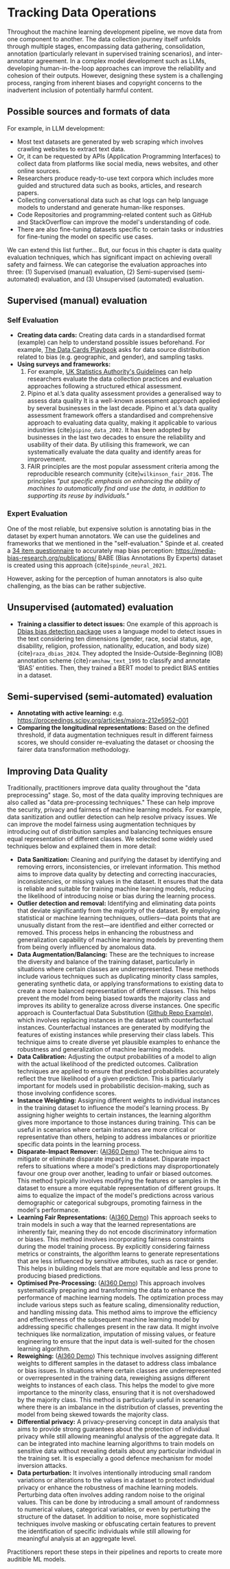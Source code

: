 # Tracking Data Operations

Throughout the machine learning development pipeline, we move data from one component to another. The data collection journey itself unfolds through multiple stages, encompassing data gathering, consolidation, annotation (particularly relevant in supervised training scenarios), and inter-annotator agreement. In a complex model development such as LLMs, developing human-in-the-loop approaches can improve the reliability and cohesion of their outputs. However, designing these system is a challenging process, ranging from inherent biases and copyright concerns to the inadvertent inclusion of potentially harmful content.


## Possible sources and formats of data

For example, in LLM development:

- Most text datasets are generated by web scraping which involves crawling websites to extract text data.
- Or, it can be requested by APIs (Application Programming Interfaces) to collect data from platforms like social media, news websites, and other online sources.
- Researchers produce ready-to-use text corpora which includes more guided and structured data such as books, articles, and research papers.
- Collecting conversational data such as chat logs can help language models to understand and generate human-like responses.
- Code Repositories and programming-related content such as GitHub and StackOverflow can improve the model's understanding of code.
- There are also fine-tuning datasets specific to certain tasks or industries for fine-tuning the model on specific use cases.

We can extend this list further... But, our focus in this chapter is data quality evaluation techniques, which has significant impact on achieving overall safety and fairness. We can categorise the evaluation approaches into three: (1) Supervised (manual) evaluation, (2) Semi-supervised (semi-automated) evaluation, and (3) Unsupervised (automated) evaluation.

## Supervised (manual) evaluation

### Self Evaluation

- **Creating data cards:** Creating data cards in a standardised format (example) can help to understand possible issues beforehand. For example, [The Data Cards Playbook](https://sites.research.google/datacardsplaybook/) asks for data source distribution related to bias (e.g. geographic, and gender), and sampling tasks.
- **Using surveys and frameworks:** 
  1. For example, [UK Statistics Authority's Guidelines](https://uksa.statisticsauthority.gov.uk/publication/guidelines-on-using-the-ethics-self-assessment-process/pages/1/) can help researchers evaluate the data collection practices and evaluation approaches following a structured ethical assessment. 
  2. Pipino et al.’s data quality assessment provides a generalised way to assess data quality It is a well-known assessment approach applied by several businesses in the last decade.
Pipino et al.’s data quality assessment framework offers a standardised and comprehensive approach to evaluating data quality, making it applicable to various industries {cite}`pipino_data_2002`. It has been adopted by businesses in the last two decades to ensure the reliability and usability of their data. By utilising this framework, we can systematically evaluate the data quality and identify areas for improvement.
  3. FAIR principles are the most popular assessment criteria among the reproducible research community {cite}`wilkinson_fair_2016`. The principles _"put specific emphasis on enhancing the ability of machines to automatically find and use the data, in addition to supporting its reuse by individuals."_

### Expert Evaluation

One of the most reliable, but expensive solution is annotating bias in the dataset by expert human annotators. We can use the guidelines and frameworks that we mentioned in the "self-evaluation." Spinde et al. created a [34 item questionnaire](https://media-bias-research.org/questionnaire-tree/#Head) to accurately map bias perception: <https://media-bias-research.org/publications/> BABE (Bias Annotations By Experts) dataset is created using this approach {cite}`spinde_neural_2021`. 

However, asking for the perception of human annotators is also quite challenging, as the bias can be rather subjective. 

## Unsupervised (automated) evaluation

- **Training a classifier to detect issues:**   One example of this approach is [Dbias bias detection package](https://github.com/dreji18/Fairness-in-AI) uses a language model to detect issues in the text considering ten dimensions (gender, race, social status, age, disability, religion, profession, nationality, education, and body size) {cite}`raza_dbias_2024`. They adopted the Inside-Outside-Beginning (IOB) annotation scheme {cite}`ramshaw_text_1995` to classify and annotate ‘BIAS’ entities. Then, they trained a BERT model to predict BIAS entities in a dataset.

## Semi-supervised (semi-automated) evaluation

- **Annotating with active learning:** e.g. <https://proceedings.scipy.org/articles/majora-212e5952-001> 
- **Comparing the longitudinal representations:** Based on the defined threshold, if data augmentation techniques result in different fairness scores, we should consider re-evaluating the dataset or choosing the fairer data transformation methodology.


## Improving Data Quality

Traditionally, practitioners improve data quality throughout the "data preprocessing" stage. So, most of the data quality improving techniques are also called as "data pre-processing techniques." These can help improve the security, privacy and fairness of machine learning models. For example, data sanitization and outlier detection can help resolve privacy issues. We can improve the model fairness using augmentation techniques by introducing out of distribution samples and balancing techniques ensure equal representation of different classes. We selected some widely used techniques below and explained them in more detail:

-	**Data Sanitization:** Cleaning and purifying the dataset by identifying and removing errors, inconsistencies, or irrelevant information. This method aims to improve data quality by detecting and correcting inaccuracies, inconsistencies, or missing values in the dataset. It ensures that the data is reliable and suitable for training machine learning models, reducing the likelihood of introducing noise or bias during the learning process.
-	**Outlier detection and removal:** Identifying and eliminating data points that deviate significantly from the majority of the dataset. By employing statistical or machine learning techniques, outliers—data points that are unusually distant from the rest—are identified and either corrected or removed. This process helps in enhancing the robustness and generalization capability of machine learning models by preventing them from being overly influenced by anomalous data.
-	**Data Augmentation/Balancing:**  These are the techniques to increase the diversity and balance of the training dataset, particularly in situations where certain classes are underrepresented. These methods include various techniques such as duplicating minority class samples, generating synthetic data, or applying transformations to existing data to create a more balanced representation of different classes. This helps prevent the model from being biased towards the majority class and improves its ability to generalize across diverse instances.
One specific approach is Counterfactual Data Substitution ([Github Repo Example](https://github.com/rowanhm/counterfactual-data-substitution.git)), which involves replacing instances in the dataset with counterfactual instances. Counterfactual instances are generated by modifying the features of existing instances while preserving their class labels. This technique aims to create diverse yet plausible examples to enhance the robustness and generalization of machine learning models.
-	**Data Calibration:** Adjusting the output probabilities of a model to align with the actual likelihood of the predicted outcomes. Calibration techniques are applied to ensure that predicted probabilities accurately reflect the true likelihood of a given prediction. This is particularly important for models used in probabilistic decision-making, such as those involving confidence scores.
-	**Instance Weighting:** Assigning different weights to individual instances in the training dataset to influence the model's learning process. By assigning higher weights to certain instances, the learning algorithm gives more importance to those instances during training. This can be useful in scenarios where certain instances are more critical or representative than others, helping to address imbalances or prioritize specific data points in the learning process.
-	**Disparate-Impact Remover:** ([AI360 Demo](https://github.com/Trusted-AI/AIF360/blob/master/examples/demo_disparate_impact_remover.ipynb)) The technique aims to mitigate or eliminate disparate impact in a dataset. Disparate impact refers to situations where a model's predictions may disproportionately favour one group over another, leading to unfair or biased outcomes. This method typically involves modifying the features or samples in the dataset to ensure a more equitable representation of different groups. It aims to equalize the impact of the model's predictions across various demographic or categorical subgroups, promoting fairness in the model's performance.
-	**Learning Fair Representations:** ([AI360 Demo](https://github.com/Trusted-AI/AIF360/blob/master/examples/demo_lfr.ipynb)) This approach seeks to train models in such a way that the learned representations are inherently fair, meaning they do not encode discriminatory information or biases. This method involves incorporating fairness constraints during the model training process. By explicitly considering fairness metrics or constraints, the algorithm learns to generate representations that are less influenced by sensitive attributes, such as race or gender. This helps in building models that are more equitable and less prone to producing biased predictions.
-	**Optimised Pre-Processing:** ([AI360 Demo](https://github.com/Trusted-AI/AIF360/blob/master/examples/demo_optim_data_preproc.ipynb)) This approach involves systematically preparing and transforming the data to enhance the performance of machine learning models. The optimization process may include various steps such as feature scaling, dimensionality reduction, and handling missing data. This method aims to improve the efficiency and effectiveness of the subsequent machine learning model by addressing specific challenges present in the raw data. It might involve techniques like normalization, imputation of missing values, or feature engineering to ensure that the input data is well-suited for the chosen learning algorithm.
-	**Reweighing:** ([AI360 Demo](https://github.com/Trusted-AI/AIF360/blob/master/examples/demo_reweighing_preproc.ipynb)) This technique involves assigning different weights to different samples in the dataset to address class imbalance or bias issues. In situations where certain classes are underrepresented or overrepresented in the training data, reweighing assigns different weights to instances of each class. This helps the model to give more importance to the minority class, ensuring that it is not overshadowed by the majority class. This method is particularly useful in scenarios where there is an imbalance in the distribution of classes, preventing the model from being skewed towards the majority class.
-	**Differential privacy:** A privacy-preserving concept in data analysis that aims to provide strong guarantees about the protection of individual privacy while still allowing meaningful analysis of the aggregate data. It can be integrated into machine learning algorithms to train models on sensitive data without revealing details about any particular individual in the training set. It is especially a good defence mechanism for model inversion attacks.
-	**Data perturbation:** It involves intentionally introducing small random variations or alterations to the values in a dataset to protect individual privacy or enhance the robustness of machine learning models. Perturbing data often involves adding random noise to the original values. This can be done by introducing a small amount of randomness to numerical values, categorical variables, or even by perturbing the structure of the dataset. In addition to noise, more sophisticated techniques involve masking or obfuscating certain features to prevent the identification of specific individuals while still allowing for meaningful analysis at an aggregate level.

Practitioners report these steps in their pipelines and reports to create more auditible ML models. 
